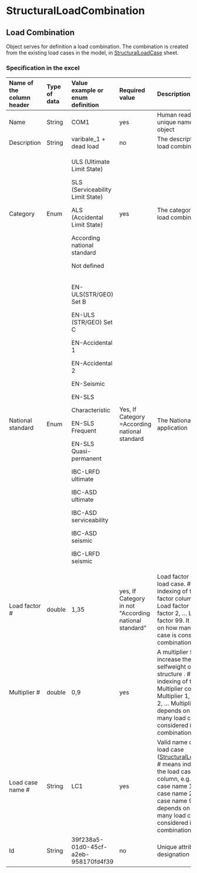 # StructuralLoadCombination

## Load Combination

Object serves for definition a load combination. The combination is created from the existing load cases in the model, in [StructuralLoadCase](structuralloadcase.md#load-case) sheet.

### Specification in the excel

<table>
  <thead>
    <tr>
      <th style="text-align:left">Name of the column header</th>
      <th style="text-align:left">Type of data</th>
      <th style="text-align:left">Value example or enum definition</th>
      <th style="text-align:left">Required value</th>
      <th style="text-align:left">Description</th>
    </tr>
  </thead>
  <tbody>
    <tr>
      <td style="text-align:left">Name</td>
      <td style="text-align:left">String</td>
      <td style="text-align:left">COM1</td>
      <td style="text-align:left">yes</td>
      <td style="text-align:left">Human readable unique name of the object</td>
    </tr>
    <tr>
      <td style="text-align:left">Description</td>
      <td style="text-align:left">String</td>
      <td style="text-align:left">varibale_1 + dead load</td>
      <td style="text-align:left">no</td>
      <td style="text-align:left">The description of the load combination</td>
    </tr>
    <tr>
      <td style="text-align:left">Category</td>
      <td style="text-align:left">Enum</td>
      <td style="text-align:left">
        <p>ULS (Ultimate Limit State)</p>
        <p>SLS (Serviceability Limit State)</p>
        <p>ALS (Accidental Limit State)</p>
        <p>According national standard</p>
        <p>Not defined</p>
      </td>
      <td style="text-align:left">yes</td>
      <td style="text-align:left">The category of the load combination</td>
    </tr>
    <tr>
      <td style="text-align:left">National standard</td>
      <td style="text-align:left">Enum</td>
      <td style="text-align:left">
        <p>EN-ULS(STR/GEO) Set B</p>
        <p>EN-ULS (STR/GEO) Set C</p>
        <p>EN-Accidental 1</p>
        <p>EN-Accidental 2</p>
        <p>EN-Seismic</p>
        <p>EN-SLS</p>
        <p>Characteristic</p>
        <p>EN-SLS Frequent</p>
        <p>EN-SLS Quasi-permanent</p>
        <p>IBC-LRFD ultimate</p>
        <p>IBC-ASD ultimate</p>
        <p>IBC-ASD serviceability</p>
        <p>IBC-ASD seismic</p>
        <p>IBC-LRFD seismic</p>
      </td>
      <td style="text-align:left">Yes, If Category =According national standard</td>
      <td style="text-align:left">The National code application</td>
    </tr>
    <tr>
      <td style="text-align:left">Load factor #</td>
      <td style="text-align:left">double</td>
      <td style="text-align:left">1,35</td>
      <td style="text-align:left">yes, If Category in not &quot;According national standard&quot;</td>
      <td
      style="text-align:left">Load factor of the load case. # means indexing of the Load factor column,
        e.g. Load factor 1, Load factor 2, &#x2026; Load factor 99. It depends
        on how many load case is considered in combination.</td>
    </tr>
    <tr>
      <td style="text-align:left">Multiplier #</td>
      <td style="text-align:left">double</td>
      <td style="text-align:left">0,9</td>
      <td style="text-align:left">yes</td>
      <td style="text-align:left">A multiplier for e.g. increase the selfweight of the structure . # means
        indexing of the Multiplier column, e.g. Multiplier 1, Multiplier 2, &#x2026;
        Multiplier 99. It depends on how many load case is considered in combination.</td>
    </tr>
    <tr>
      <td style="text-align:left">Load case name #</td>
      <td style="text-align:left">String</td>
      <td style="text-align:left">LC1</td>
      <td style="text-align:left">yes</td>
      <td style="text-align:left">Valid name of the load case (<a href="structuralloadcase.md#load-case">StructuralLoadCase</a>).
        # means indexing of the load case name column, e.g. Load case name 1, Load
        case name 2, &#x2026; load case name 99. It depends on how many load case
        is considered in combination.</td>
    </tr>
    <tr>
      <td style="text-align:left">Id</td>
      <td style="text-align:left">String</td>
      <td style="text-align:left">39f238a5-01d0-45cf-a2eb-958170fd4f39</td>
      <td style="text-align:left">no</td>
      <td style="text-align:left">Unique attribute designation</td>
    </tr>
  </tbody>
</table>


